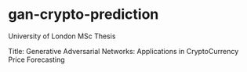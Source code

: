 # gan-crypto-prediction
University of London MSc Thesis

Title: Generative Adversarial Networks: Applications in CryptoCurrency Price Forecasting
